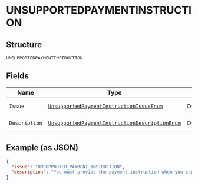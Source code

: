 
# UNSUPPORTEDPAYMENTINSTRUCTION

## Structure

`UNSUPPORTEDPAYMENTINSTRUCTION`

## Fields

| Name | Type | Tags | Description | Getter | Setter |
|  --- | --- | --- | --- | --- | --- |
| `Issue` | [`UnsupportedPaymentInstructionIssueEnum`](../../doc/models/unsupported-payment-instruction-issue-enum.md) | Optional | - | UnsupportedPaymentInstructionIssueEnum getIssue() | setIssue(UnsupportedPaymentInstructionIssueEnum issue) |
| `Description` | [`UnsupportedPaymentInstructionDescriptionEnum`](../../doc/models/unsupported-payment-instruction-description-enum.md) | Optional | - | UnsupportedPaymentInstructionDescriptionEnum getDescription() | setDescription(UnsupportedPaymentInstructionDescriptionEnum description) |

## Example (as JSON)

```json
{
  "issue": "UNSUPPORTED_PAYMENT_INSTRUCTION",
  "description": "You must provide the payment instruction when you capture an authorized payment for `intent=AUTHORIZE`. For details, see <a href=\"/docs/api/payments/v2/#authorizations_capture\">Capture authorization</a>. For `intent=CAPTURE`, send the payment instruction when you create the order."
}
```

